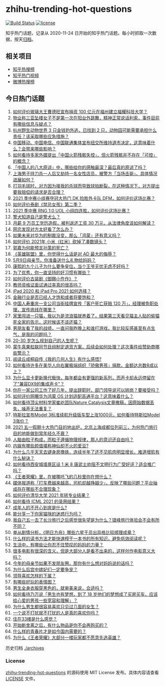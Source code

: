 # zhihu-trending-hot-questions

[![Build Status](https://github.com/justjavac/zhihu-trending-hot-questions/workflows/ci/badge.svg?branch=master)](https://github.com/justjavac/zhihu-trending-hot-questions/actions)
[![license](https://img.shields.io/github/license/justjavac/zhihu-trending-hot-questions)](https://github.com/justjavac/zhihu-trending-hot-questions/blob/master/LICENSE)

知乎热门话题，记录从 2020-11-24 日开始的知乎热门话题。每小时抓取一次数据，按天[归档](./archives)。

## 相关项目

- [知乎热搜榜](https://github.com/justjavac/zhihu-trending-top-search)
- [知乎热门视频](https://github.com/justjavac/zhihu-trending-hot-video)
- [微博热搜榜](https://github.com/justjavac/weibo-trending-hot-search)

## 今日热门话题

<!-- BEGIN -->
<!-- 最后更新时间 Sun May 09 2021 08:05:04 GMT+0800 (China Standard Time) -->

1. [如何评价玻璃大王曹德旺宣布捐资 100
   亿元在福州建立福耀科技大学？](https://www.zhihu.com/question/457562649)
2. [物业称三亚坠楼女子不是第一次在阳台外跳舞，精神正常说话利索，事件目前有哪些信息与疑点？](https://www.zhihu.com/question/458317199)
3. [杭州野生动物世界 3 只金钱豹外逃，已找到 2
   只，动物园可能需要承担什么责任？该采取哪些应急措施？](https://www.zhihu.com/question/458351546)
4. [中国移动、中国电信、中国联通集体宣布纽交所维持退市决定，这意味着什么？会带来哪些影响？](https://www.zhihu.com/question/458322456)
5. [如何看待多家外媒提出「中国火箭残骸失控」，但火箭残骸并不存在「可控」的概念？](https://www.zhihu.com/question/458384867)
6. [「中国人的八大原谅」中，哪些给你的感触最深？最后真的原谅了吗？](https://www.zhihu.com/question/458322564)
7. [上海男子持刀杀一人后又劫持一名女性店员，被警方「当场击毙」，具体情况进展如何？](https://www.zhihu.com/question/458381524)
8. [打羽毛球时，对方因为接我的杀球而导致球拍断裂，在这种情况下，对方提出要我赔偿的请求是否合理？](https://www.zhihu.com/question/458085942)
9. [2021 季中赛小组赛夺冠大热门 DK 险胜外卡队
   DFM，如何评价这场比赛？](https://www.zhihu.com/question/458430509)
10. [如何评价泰剧《禁忌女孩》第二季？](https://www.zhihu.com/question/458258491)
11. [2021 季中赛 RNG 1:0 UOL
    小组四连胜，如何评价这场比赛？](https://www.zhihu.com/question/458401089)
12. [警犬知道自己是警犬么？](https://www.zhihu.com/question/286005319)
13. [月薪 9 万员工学历造假，被判返还工资 30
    万元，从法律角度该如何解读？](https://www.zhihu.com/question/458409677)
14. [网恋发现对方太好看了怎么办？](https://www.zhihu.com/question/441357680)
15. [如果未来对华为的制裁没变，那么「鸿蒙」还有意义吗？](https://www.zhihu.com/question/458261749)
16. [如何评价 2021年 小米（红米）砍掉了凑数镜头？](https://www.zhihu.com/question/458171647)
17. [郭嘉为何能预言孙策的死亡？](https://www.zhihu.com/question/23022586)
18. [《英雄联盟》里，你觉得什么话是对 AD 最大的侮辱？](https://www.zhihu.com/question/457722320)
19. [5月9日母亲节，你准备送什么礼物给妈妈？](https://www.zhihu.com/question/458238204)
20. [康熙的九个儿子为什么要争皇位，当个王爷无忧无虑不好吗？](https://www.zhihu.com/question/359062106)
21. [为了优秀，你一直坚持的好习惯有哪些？](https://www.zhihu.com/question/452488029)
22. [如何评价古装剧《御赐小仵作》？](https://www.zhihu.com/question/457117887)
23. [教师资格证面试通过率真的很高吗？](https://www.zhihu.com/question/435289719)
24. [iPad 2020 和 iPad Pro 2021 如何选择？](https://www.zhihu.com/question/458086760)
25. [金融行业是否已经人才饱和或者将要饱和？](https://www.zhihu.com/question/267950320)
26. [中国人寿重庆一支公司当街挂牌宣传「客户死亡获赔 120
    万」，经理被免职处理，宣传底线在哪里？](https://www.zhihu.com/question/458335443)
27. [家里闯进一只猫，我以为是流浪猫就养着了，结果第三天看见猫主人贴的偷猫死全家的告示，这时候该不该还猫？](https://www.zhihu.com/question/458067326)
28. [男朋友看了我的战绩，一直问我昨晚上和谁打游戏，我比较反感甚至有点生气，是我的问题吗？](https://www.zhihu.com/question/457084853)
29. [20-30 岁怎么规划自己的人生呢？](https://www.zhihu.com/question/303781246)
30. [蒙牛真果粒联同节目组制定退货方案，后续会如何处理？这次事件给赞助商哪些警示？](https://www.zhihu.com/question/458355922)
31. [阅读丘成桐自传《我的几何人生》有什么感悟?](https://www.zhihu.com/question/452153948)
32. [如何看待许多在美华人向右翼极端组织「骄傲男孩」捐款，金额达总数8成以上？](https://www.zhihu.com/question/458277293)
33. [为什么显卡更新换代极快，每年都会有更强的新系列，而声卡却永远停留在了"兼容DX9的集成声卡"？](https://www.zhihu.com/question/458007412)
34. [你在一家公司工作了好几年，提出辞职时，部门领导说可以转岗？要接受吗？](https://www.zhihu.com/question/454570545)
35. [如何评价网曝华为鸿蒙 OS 计划适配高通平台？这意味着什么？](https://www.zhihu.com/question/458227978)
36. [如何看待顶尖材料学家崔屹团队Nature
    Catalysis文章撤稿，因原始数据丢失，噪声无法重复？](https://www.zhihu.com/question/458152727)
37. [特斯拉宣布Model 3标准续航升级版车型上涨1000元，如何看待特斯拉Model
    3涨价？](https://www.zhihu.com/question/458323631)
38. [2021
    五一假期十大热门目的地出炉，北京上海成都位列前三，为何热门旅行目的地能做到常年经久不衰？](https://www.zhihu.com/question/458249774)
39. [人脑由粒子构成，而粒子遵循物理规律，那人的意识还自由吗？](https://www.zhihu.com/question/450868629)
40. [内娱有哪些颜值堪称神仙却不火的爱豆?](https://www.zhihu.com/question/439659001)
41. [为什么几乎天天去键身房撸铁，连续半年了还不见肌肉明显增长，难道增肌有什么秘诀？](https://www.zhihu.com/question/344778141)
42. [如何看待西安城墙景区设 1 米 8
    唐武士劝阻不文明行为广受好评？适合推广吗？](https://www.zhihu.com/question/458013084)
43. [《王者荣耀》里，在被哪吒飞的几秒里你在想什么？](https://www.zhihu.com/question/457960562)
44. [媒体报道称「打车费越来越高，司机却越挣越少」，反映了哪些问题？平台抽成存在哪些不合理现象？](https://www.zhihu.com/question/458224652)
45. [如何评价清华大学 2021 年转专业结果？](https://www.zhihu.com/question/455564234)
46. [如何看待 ICML 2021 的录用结果？](https://www.zhihu.com/question/458018028)
47. [成年人的不开心到底是什么?](https://www.zhihu.com/question/457811806)
48. [能分享一下你家猫咪的迷惑行为吗？](https://www.zhihu.com/question/457690584)
49. [我自己五一去了长沙旅行之后感觉很失望是为什么？错峰旅行体验会不会有所不同？](https://www.zhihu.com/question/458141426)
50. [单从剧情分析，《明日方舟》哪些六星干员出异格比较顺理成章？](https://www.zhihu.com/question/458079671)
51. [什么样的读书方法才能快速榨干一本书的所有知识，避免低效阅读呢？](https://www.zhihu.com/question/377547324)
52. [生活中，有哪些让你忍不住赞叹的妈妈的力量？](https://www.zhihu.com/question/458323560)
53. [很多电影有很深的含义，但是大部分人是看不出来的，这样创作电影意义大吗？](https://www.zhihu.com/question/438741204)
54. [今年的母亲节如果不发朋友圈，那你有什么想对妈妈说的话吗？](https://www.zhihu.com/question/458321063)
55. [为什么后宫中嫔妃们一定要争宠？](https://www.zhihu.com/question/293865460)
56. [领导喜欢怎样的下属？](https://www.zhihu.com/question/288797213)
57. [有哪些好玩的表情图？](https://www.zhihu.com/question/31090236)
58. [男生全身衣服穿黑色的，就审美来说，合适吗？](https://www.zhihu.com/question/26534749)
59. [如何看待乃万说「男生也有梦想，到了 18
    岁他们的梦想成了买房买车，应该给心爱的男孩一些宽容和理解」？](https://www.zhihu.com/question/458072558)
60. [为什么男生都很容易喜欢只见过几面的女生？](https://www.zhihu.com/question/300699970)
61. [一个说不打扰就不打扰的人是真的喜欢你吗？](https://www.zhihu.com/question/455719746)
62. [住在33楼是什么感觉？](https://www.zhihu.com/question/452537568)
63. [开始断舍离之后，有什么物品是你不会再购买的？](https://www.zhihu.com/question/457895008)
64. [什么样的青春片才是如今国内需要的？](https://www.zhihu.com/question/30589916)
65. [为什么《王者荣耀》大部分一楼玩家都不愿意先选英雄？](https://www.zhihu.com/question/457720588)

<!-- END -->

历史归档 [./archives](./archives)

### License

[zhihu-trending-hot-questions](https://github.com/justjavac/zhihu-trending-hot-questions)
的源码使用 MIT License 发布。具体内容请查看 [LICENSE](./LICENSE) 文件。
